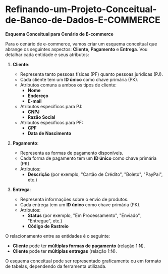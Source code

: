 # Refinando-um-Projeto-Conceitual-de-Banco-de-Dados-E-COMMERCE
**Esquema Conceitual para Cenário de E-commerce**

Para o cenário de e-commerce, vamos criar um esquema conceitual que abrange os seguintes aspectos: **Cliente**, **Pagamento** e **Entrega**. Vou detalhar cada entidade e seus atributos:

1. **Cliente**:
    - Representa tanto pessoas físicas (PF) quanto pessoas jurídicas (PJ).
    - Cada cliente tem um **ID único** como chave primária (PK).
    - Atributos comuns a ambos os tipos de cliente:
        - **Nome**
        - **Endereço**
        - **E-mail**
    - Atributos específicos para PJ:
        - **CNPJ**
        - **Razão Social**
    - Atributos específicos para PF:
        - **CPF**
        - **Data de Nascimento**

2. **Pagamento**:
    - Representa as formas de pagamento disponíveis.
    - Cada forma de pagamento tem um **ID único** como chave primária (PK).
    - Atributos:
        - **Descrição** (por exemplo, "Cartão de Crédito", "Boleto", "PayPal", etc.)

3. **Entrega**:
    - Representa informações sobre o envio de produtos.
    - Cada entrega tem um **ID único** como chave primária (PK).
    - Atributos:
        - **Status** (por exemplo, "Em Processamento", "Enviado", "Entregue", etc.)
        - **Código de Rastreio**

O relacionamento entre as entidades é o seguinte:

- **Cliente** pode ter **múltiplas formas de pagamento** (relação 1:N).
- **Cliente** pode ter **múltiplas entregas** (relação 1:N).

O esquema conceitual pode ser representado graficamente ou em formato de tabelas, dependendo da ferramenta utilizada.
